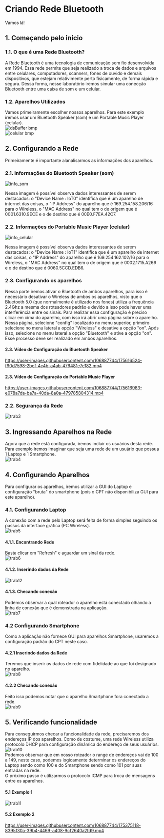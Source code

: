 # Criando Rede Bluetooth

Vamos lá!

## 1. Começando pelo início

### 1.1. O que é uma Rede Bluetooth?

A Rede Bluetooth é uma tecnologia de comunicação sem fio desenvolvida em 1994. Essa rede permite que seja realizado a troca de dados e arquivos entre celulares, computadores, scanners, fones de ouvido e demais dispositivos, que estejam relativimente perto fisicamente, de forma rápida e segura. Dessa forma, nesse laboratório iremos simular uma conecção Bluetooth entre uma caixa de som e um celular.

### 1.2. Aparelhos Utilizados

Vamos primeiramente escolher nossos aparelhos. Para este exemplo iremos usar um Bluetooth Speaker (som) e um Portable Music Player (celular). <br/>
![dsBuffer bmp](https://user-images.githubusercontent.com/106887744/175208991-e5a4a602-db40-4f89-af51-59e9adef9f0e.png)
<br/>
![celular bmp](https://user-images.githubusercontent.com/106887744/175209509-82a9ec2f-91d8-4f70-8142-9fc460486dc0.png)
<br/>

## 2. Configurando a Rede
Primeiramente é importante alanalisarmos as informações dos aparelhos.

### 2.1. Informações do Bluetooth Speaker (som)

![info_som](https://user-images.githubusercontent.com/106887744/175612894-825d28d3-eb52-4211-91ce-ac79084861a8.png)<br/>

Nessa imagem é possível observa dados interessantes de serem destacados: o "Device Name : IoT0" identifica que é um aparelho de internet das coisas, o "IP Address" do aparelho que é 169.254.158.206/16 para o Wireless, o "MAC Address" no qual tem o de origem que é 0001.6310.9ECE  e o de destino que é 00E0.F7EA.42C7.

### 2.2. Informações do Portable Music Player (celular)

![info_celular](https://user-images.githubusercontent.com/106887744/175614450-611d29c5-bd17-4e34-949c-92a3f5980c40.png)

Nessa imagem é possível observa dados interessantes de serem destacados: o "Device Name : IoT1" identifica que é um aparelho de internet das coisas, o "IP Address" do aparelho que é 169.254.162.102/16 para o Wireless, o "MAC Address" no qual tem o de origem que é 0002.1715.A266  e o de destino que é 0060.5CCD.EDB6.

### 2.3. Configurando os aparelhos

Nessa parte iremos ativar o Bluetooth de ambos aparelhos, para isso é necessário desativar o Wireless de ambos os aparelhos, visto que o Bluetooth 5.0 (que normalmente é utilizado nos fones) utiliza a frequência 2.4Ghz a mesma dos roteadores padrão e devido a isso pode haver uma interferência entre os sinais. Para realizar essa configuração é preciso clicar em cima do aparelho, com isso irá abrir uma página sobre o aparelho. Nessa página, selecione "config" localizado no menu superior, primeiro selecione no menu lateral a opção "Wireless" e desative a opção "on". Após isso, selecione no menu lateral a opção "Bluetooth" e ative a opção "on". Esse processo deve ser realizado em ambos aparelhos.

#### 2.3. Vídeo de Configuração do Bluetooth Speaker
https://user-images.githubusercontent.com/106887744/175616524-f90d7598-2bef-4c4b-a4ab-476481e7e182.mp4

#### 2.3. Vídeo de Configuração do Portable Music Player
https://user-images.githubusercontent.com/106887744/175616983-e078a7da-ba7a-40da-8a0a-479785804314.mp4


### 2.2. Segurança da Rede
![trab3](https://user-images.githubusercontent.com/31890192/175184848-1fcdcd1e-e922-40f6-b8d7-753ca280e921.png)

## 3. Ingressando Aparelhos na Rede
Agora que a rede está configurada, iremos incluir os usuários desta rede. Para exemplo iremos imaginar que seja uma rede de um usuário que possua 1 Laptop e 1 Smartphone. <br/>
![trab4](https://user-images.githubusercontent.com/31890192/175185827-1081a88a-1176-407a-95cd-802f5415c02b.png)

## 4. Configurando Aparelhos
Para configurar os aparelhos, iremos utilizar a GUI do Laptop e configuração "bruta" do smartphone (pois o CPT não disponibiliza GUI para este aparelho).

### 4.1. Configurando Laptop
A conexão com a rede pelo Laptop será feita de forma simples seguindo os passos da interface gráfica (PC Wireless). <br/>
![trab5](https://user-images.githubusercontent.com/31890192/175187610-f4101eb6-b7e1-4c2f-ad67-b48e33789b73.png)

#### 4.1.1. Encontrando Rede
Basta clicar em "Refresh" e aguardar um sinal da rede.<br/>
![trab6](https://user-images.githubusercontent.com/31890192/175186965-0fe25654-6f5b-452f-bce6-5e4643c12d1c.png)

#### 4.1.2. Inserindo dados da Rede
![trab12](https://user-images.githubusercontent.com/31890192/175187718-23b50ef5-792f-48ec-bce0-f9ad6dc2650e.png)

#### 4.1.3. Checando conexão
Podemos observar a qual roteador o aparelho está conectado olhando a linha de conexão que é demonstrada na aplicação. <br/>
![trab7](https://user-images.githubusercontent.com/31890192/175186969-b47d700e-9f3a-4414-bbdd-99211f0e75a1.png)

### 4.2 Configurando Smartphone
Como a aplicação não fornece GUI para aparelhos Smartphone, usaremos a configuração padrão do CPT neste caso.<br/>

#### 4.2.1 Inserindo dados da Rede
Teremos que inserir os dados de rede com fidelidade ao que foi designado no aparelho.<br/>
![trab8](https://user-images.githubusercontent.com/31890192/175188134-5cea239b-726a-49d7-98ca-07a9b4620002.png)


#### 4.2.2 Checando conexão
Feito isso podemos notar que o aparelho Smartphone fora conectado a rede.<br/>
![trab9](https://user-images.githubusercontent.com/31890192/175188108-2c7cbe62-6f43-475d-b811-4bb2f3e77e26.png)

## 5. Verificando funcionalidade
Para conseguirmos checar a funcionalidade da rede, precisaremos dos endereços IP dos aparelhos. Como de costume, uma rede Wireless utiliza protocolo DHCP para
configuração dinâmica do endereço de seus usuários. <br/>
![trab10](https://user-images.githubusercontent.com/31890192/175188460-26e0c07c-ce9f-4cbc-906a-486502ea6470.png)<br/>
Podemos observar que em nosso roteador o range de endereços vai de 100 a 149, neste caso, podemos logicamente determinar os endereços do Laptop sendo como 100
e do Smartphone sendo como 101 por suas entradas na rede.<br/>
O próximo passo é utilizarmos o protocolo ICMP para troca de mensagens entre os aparelhos.<br/>

#### 5.1 Exemplo 1
![trab11](https://user-images.githubusercontent.com/31890192/175188802-a935d0a5-58ae-4650-8ed9-97d848f9a109.png)

#### 5.2 Exemplo 2

https://user-images.githubusercontent.com/106887744/175375118-8395f30a-39b4-4469-a408-9cf2640a2fd9.mp4



